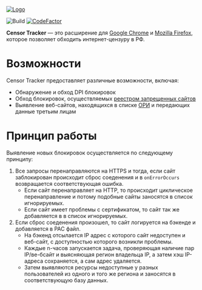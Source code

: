 [![Logo](https://raw.githubusercontent.com/roskomsvoboda/censortracker/develop/.github/censortracker-popups.svg)](https://github.com/roskomsvoboda/censortracker)

![Build](https://github.com/roskomsvoboda/censortracker/workflows/Build/badge.svg?branch=master)
[![CodeFactor](https://www.codefactor.io/repository/github/roskomsvoboda/censortracker/badge)](https://www.codefactor.io/repository/github/roskomsvoboda/censortracker)

**Censor Tracker** — это расширение для [Google Chrome] и [Mozilla Firefox], которое позволяет обходить интернет-цензуру в РФ.

[Google Chrome]: https://www.google.com/chrome/
[Mozilla Firefox]: https://www.mozilla.org/en-US/firefox/new/


Возможности
===========

Censor Tracker предоставляет различные возможности, включая:

- Обнаружение и обход DPI блокировок
- Обход блокировок, осуществляемых [реестром запрещенных сайтов](https://eais.rkn.gov.ru/)
- Выявление веб-сайтов, находящихся в списке [ОРИ](https://97-fz.rkn.gov.ru/) и передающих данные третьим лицам

Принцип работы
==============

Выявление новых блокировок осуществляется по следующему принципу:

1. Все запросы перенаправляются на HTTPS и тогда, если сайт заблокирован происходит сброс соеденения и в `onErrorOccurs` возвращается соответствующая ошибка.
    * Если сайт перенаправляет на HTTP, то происходит циклическое перенаправление и потому подобные сайты заносятся в список игнорируемых.
    * Если сайт имеет проблемы с сертификатом, то сайт так же добавляется в  в список игнорируемых.
2. Если сброс соеденения произошел, то сайт логируется на бэкенде и добавляется в PAC файл.
    * На бэкенд отсылается IP адрес с которого сайт недоступен и веб-сайт, с доступностью которого возникли проблемы.
    * Каждые n-часов запускается задача, проверяющая наличие пар IP/ве-бсайт и выясняющая регион владельца IP,
а затем хэш IP-адреса сохраняется, а сам адрес удаляется.
    * Затем выявляются ресурсы недоступные у разных пользователей из одного и того же региона и заносятся в соответствующую базу данных.


